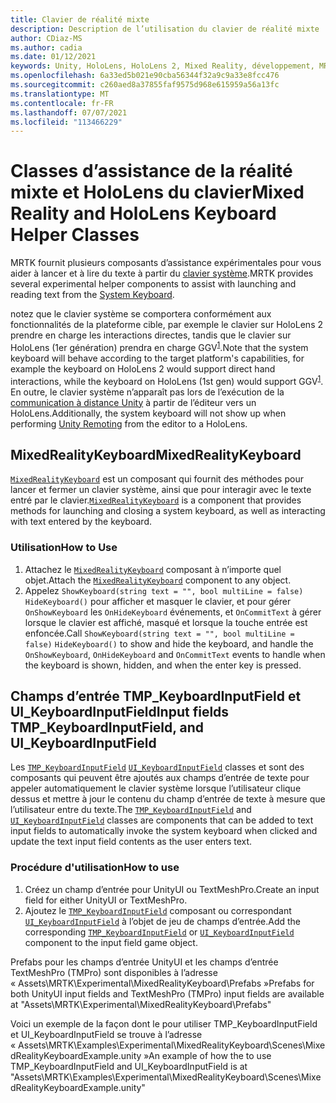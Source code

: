 ```yaml
---
title: Clavier de réalité mixte
description: Description de l’utilisation du clavier de réalité mixte
author: CDiaz-MS
ms.author: cadia
ms.date: 01/12/2021
keywords: Unity, HoloLens, HoloLens 2, Mixed Reality, développement, MRTK
ms.openlocfilehash: 6a33ed5b021e90cba56344f32a9c9a33e8fcc476
ms.sourcegitcommit: c260aed8a37855faf9575d968e615959a56a13fc
ms.translationtype: MT
ms.contentlocale: fr-FR
ms.lasthandoff: 07/07/2021
ms.locfileid: "113466229"
---
```

# <a name="mixed-reality-and-hololens-keyboard-helper-classes"></a><span data-ttu-id="7d510-104">Classes d’assistance de la réalité mixte et HoloLens du clavier</span><span class="sxs-lookup"><span data-stu-id="7d510-104">Mixed Reality and HoloLens Keyboard Helper Classes</span></span>

<span data-ttu-id="7d510-105">MRTK fournit plusieurs composants d’assistance expérimentales pour vous aider à lancer et à lire du texte à partir du [clavier système](../ux-building-blocks/system-keyboard.md).</span><span class="sxs-lookup"><span data-stu-id="7d510-105">MRTK provides several experimental helper components to assist with launching and reading text from the [System Keyboard](../ux-building-blocks/system-keyboard.md).</span></span>

<span data-ttu-id="7d510-106">notez que le clavier système se comportera conformément aux fonctionnalités de la plateforme cible, par exemple le clavier sur HoloLens 2 prendre en charge les interactions directes, tandis que le clavier sur HoloLens (1er génération) prendra en charge GGV<sup>[1](/windows/mixed-reality/gaze)</sup>.</span><span class="sxs-lookup"><span data-stu-id="7d510-106">Note that the system keyboard will behave according to the target platform's capabilities, for example the keyboard on HoloLens 2 would support direct hand interactions, while the keyboard on HoloLens (1st gen) would support GGV<sup>[1](/windows/mixed-reality/gaze)</sup>.</span></span> <span data-ttu-id="7d510-107">En outre, le clavier système n’apparaît pas lors de l’exécution de la [communication à distance Unity](../tools/holographic-remoting.md) à partir de l’éditeur vers un HoloLens.</span><span class="sxs-lookup"><span data-stu-id="7d510-107">Additionally, the system keyboard will not show up when performing [Unity Remoting](../tools/holographic-remoting.md) from the editor to a HoloLens.</span></span>

## <a name="mixedrealitykeyboard"></a><span data-ttu-id="7d510-108">MixedRealityKeyboard</span><span class="sxs-lookup"><span data-stu-id="7d510-108">MixedRealityKeyboard</span></span>

<span data-ttu-id="7d510-109">[`MixedRealityKeyboard`](xref:Microsoft.MixedReality.Toolkit.Experimental.UI.MixedRealityKeyboard) est un composant qui fournit des méthodes pour lancer et fermer un clavier système, ainsi que pour interagir avec le texte entré par le clavier.</span><span class="sxs-lookup"><span data-stu-id="7d510-109">[`MixedRealityKeyboard`](xref:Microsoft.MixedReality.Toolkit.Experimental.UI.MixedRealityKeyboard) is a component that provides methods for launching and closing a system keyboard, as well as interacting with text entered by the keyboard.</span></span>  

### <a name="how-to-use"></a><span data-ttu-id="7d510-110">Utilisation</span><span class="sxs-lookup"><span data-stu-id="7d510-110">How to Use</span></span>

1. <span data-ttu-id="7d510-111">Attachez le [`MixedRealityKeyboard`](xref:Microsoft.MixedReality.Toolkit.Experimental.UI.MixedRealityKeyboard) composant à n’importe quel objet.</span><span class="sxs-lookup"><span data-stu-id="7d510-111">Attach the [`MixedRealityKeyboard`](xref:Microsoft.MixedReality.Toolkit.Experimental.UI.MixedRealityKeyboard) component to any object.</span></span>
2. <span data-ttu-id="7d510-112">Appelez `ShowKeyboard(string text = "", bool multiLine = false)` `HideKeyboard()` pour afficher et masquer le clavier, et pour gérer `OnShowKeyboard` les `OnHideKeyboard` événements, et `OnCommitText` à gérer lorsque le clavier est affiché, masqué et lorsque la touche entrée est enfoncée.</span><span class="sxs-lookup"><span data-stu-id="7d510-112">Call `ShowKeyboard(string text = "", bool multiLine = false)` `HideKeyboard()` to show and hide the keyboard, and handle the `OnShowKeyboard`, `OnHideKeyboard` and `OnCommitText` events to handle when the keyboard is shown, hidden, and when the enter key is pressed.</span></span>

## <a name="input-fields-tmp_keyboardinputfield-and-ui_keyboardinputfield"></a><span data-ttu-id="7d510-113">Champs d’entrée TMP_KeyboardInputField et UI_KeyboardInputField</span><span class="sxs-lookup"><span data-stu-id="7d510-113">Input fields TMP_KeyboardInputField, and UI_KeyboardInputField</span></span>

<span data-ttu-id="7d510-114">Les [`TMP_KeyboardInputField`](xref:Microsoft.MixedReality.Toolkit.Experimental.UI.TMP_KeyboardInputField) [`UI_KeyboardInputField`](xref:Microsoft.MixedReality.Toolkit.Experimental.UI.UI_KeyboardInputField) classes et sont des composants qui peuvent être ajoutés aux champs d’entrée de texte pour appeler automatiquement le clavier système lorsque l’utilisateur clique dessus et mettre à jour le contenu du champ d’entrée de texte à mesure que l’utilisateur entre du texte.</span><span class="sxs-lookup"><span data-stu-id="7d510-114">The [`TMP_KeyboardInputField`](xref:Microsoft.MixedReality.Toolkit.Experimental.UI.TMP_KeyboardInputField) and [`UI_KeyboardInputField`](xref:Microsoft.MixedReality.Toolkit.Experimental.UI.UI_KeyboardInputField) classes are components that can be added to text input fields to automatically invoke the system keyboard when clicked and update the text input field contents as the user enters text.</span></span>

### <a name="how-to-use"></a><span data-ttu-id="7d510-115">Procédure d'utilisation</span><span class="sxs-lookup"><span data-stu-id="7d510-115">How to use</span></span>

1. <span data-ttu-id="7d510-116">Créez un champ d’entrée pour UnityUI ou TextMeshPro.</span><span class="sxs-lookup"><span data-stu-id="7d510-116">Create an input field for either UnityUI or TextMeshPro.</span></span>
2. <span data-ttu-id="7d510-117">Ajoutez le [`TMP_KeyboardInputField`](xref:Microsoft.MixedReality.Toolkit.Experimental.UI.TMP_KeyboardInputField) composant ou correspondant [`UI_KeyboardInputField`](xref:Microsoft.MixedReality.Toolkit.Experimental.UI.UI_KeyboardInputField) à l’objet de jeu de champs d’entrée.</span><span class="sxs-lookup"><span data-stu-id="7d510-117">Add the corresponding [`TMP_KeyboardInputField`](xref:Microsoft.MixedReality.Toolkit.Experimental.UI.TMP_KeyboardInputField) or [`UI_KeyboardInputField`](xref:Microsoft.MixedReality.Toolkit.Experimental.UI.UI_KeyboardInputField) component to the input field game object.</span></span>

<span data-ttu-id="7d510-118">Prefabs pour les champs d’entrée UnityUI et les champs d’entrée TextMeshPro (TMPro) sont disponibles à l’adresse « Assets\MRTK\Experimental\MixedRealityKeyboard\Prefabs »</span><span class="sxs-lookup"><span data-stu-id="7d510-118">Prefabs for both UnityUI input fields and TextMeshPro (TMPro) input fields are available at "Assets\MRTK\Experimental\MixedRealityKeyboard\Prefabs"</span></span>

<span data-ttu-id="7d510-119">Voici un exemple de la façon dont le pour utiliser TMP_KeyboardInputField et UI_KeyboardInputField se trouve à l’adresse « Assets\MRTK\Examples\Experimental\MixedRealityKeyboard\Scenes\MixedRealityKeyboardExample.unity »</span><span class="sxs-lookup"><span data-stu-id="7d510-119">An example of how the to use TMP_KeyboardInputField and UI_KeyboardInputField is at "Assets\MRTK\Examples\Experimental\MixedRealityKeyboard\Scenes\MixedRealityKeyboardExample.unity"</span></span>